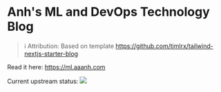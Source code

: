 # Anh's ML and DevOps Technology Blog

> ℹ️ Attribution: Based on template <https://github.com/timlrx/tailwind-nextjs-starter-blog>

Read it here: <https://ml.aaanh.com>

Current upstream status: ![](https://img.shields.io/github/deployments/aaanh/blog/production?label=Vercel&style=flat-square)
